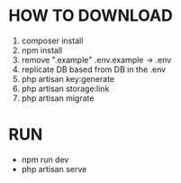 <h1>HOW TO DOWNLOAD</h1>
<ol>
    <li>composer install</li>
    <li>npm install</li>
    <li>remove ".example" .env.example -> .env</li>
    <li>replicate DB based from DB in the .env</li>
    <li>php artisan key:generate</li>
    <li>php artisan storage:link</li>
    <li>php artisan migrate</li>
</ol>

<h1>RUN</h1>
<ul>
    <li>npm run dev</li>
    <li>php artisan serve</li>
</ul>